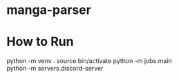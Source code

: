 # manga-parser

# How to Run 
python -m venv .
source bin/activate
python -m jobs.main      
python -m servers.discord-server


